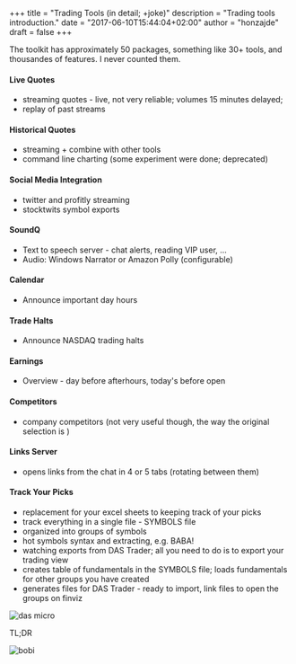 +++
title = "Trading Tools (in detail; +joke)"
description = "Trading tools introduction."
date = "2017-06-10T15:44:04+02:00"
author = "honzajde"
draft = false
+++

The toolkit has approximately 50 packages, something like 30+ tools, and thousandes of features. I never counted them.

#### Live Quotes 

* streaming quotes - live, not very reliable; volumes 15 minutes delayed;
* replay of past streams

#### Historical Quotes

* streaming + combine with other tools
* command line charting (some experiment were done; deprecated)

#### Social Media Integration

* twitter and profitly streaming
* stocktwits symbol exports 

#### SoundQ

* Text to speech server - chat alerts, reading VIP user, ...
* Audio: Windows Narrator or Amazon Polly (configurable)

#### Calendar

* Announce important day hours

#### Trade Halts

* Announce NASDAQ trading halts

#### Earnings

* Overview - day before afterhours, today's before open

#### Competitors

* company competitors (not very useful though, the way the original selection is )

#### Links Server

* opens links from the chat in 4 or 5 tabs (rotating between them)

#### Track Your Picks

* replacement for your excel sheets to keeping track of your picks
* track everything in a single file - SYMBOLS file
* organized into groups of symbols
* hot symbols syntax and extracting, e.g. BABA!
* watching exports from DAS Trader; all you need to do is to export your trading view 
* creates table of fundamentals in the SYMBOLS file; loads fundamentals for other groups you have created
* generates files for DAS Trader - ready to import, link files to open the groups on finviz

![das micro](/media/das-table.PNG)  

TL;DR

![bobi](/media/bobi.jpg)
